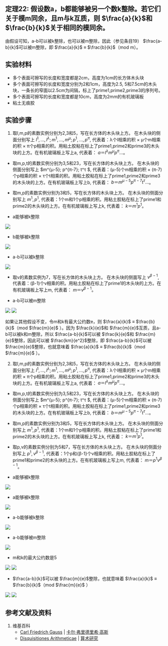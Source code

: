 ## 定理22: 假设数a，b都能够被另一个数k整除。若它们关于模m同余，且m与k互质，则 $\frac{a}{k}$和 $\frac{b}{k}$关于相同的模同余。 

由假设可知，a-b可以被k整除，也可以被m整除，因此（参见条目19） $\frac{a-b}{k}$可以被m整除，即 $\frac{a}{k}$ ≡ $\frac{b}{k}$（mod m）。

## 实验材料

- 多个表面可擦写的长度和宽度都是2cm，高度为1cm的长方体木头块
- 多个表面可擦写的长度和宽度分别为2和1cm，高度为2.5, 5和7.5cm的木头块，一条长的窄面以2.5cm为间隔，标上了prime1,prime2,prime3的序列号。
- 多个表面可擦写的长度和宽度都是10cm，高度为2mm的有机玻璃板
- 粘土无痕胶

## 实验步骤

1. 取l,m,p的素数实例分别为2,3和5，写在长方体的木头块上方。
在木头块的侧面分别写上 $l^1,...,l^λ; m^1,...,m^μ; p^1,...,p^π$,
代表着：λ个l相乘的积 × μ个m相乘的积 × π个p相乘的积。用粘土胶粘在标上了prime1,prime2和prime3的木头块的上方。在有机玻璃板上写上a, 代表着： $a＝l^{λ}m^{μ}p^{π}…$。

- 取m,p,t的素数实例分别为3,5和23，写在长方体的木头块上方。
在木头块的侧面分别写上 $m^{μ-5}; p^{π-7}; t^τ $,
代表着：(μ-5)个m相乘的积 × (π-7)个p相乘的积 × τ个t相乘的积。用粘土胶粘在标上了prime1,prime2和prime3的木头块的上方。在有机玻璃板上写上b, 代表着： $b＝m^{μ-5}p^{π-7}t^{τ}…$。

- 取m,p的素数实例分别为3和5，写在长方体的木头块上方。
在木头块的侧面分别写上 $m^1, p^1$,
代表着：1个m和1个p相乘的积。用粘土胶粘在标上了prime1和prime2的木头块的上方。在有机玻璃板上写上k, 代表着： $k＝m^{1}p^{1}$。

- a能够被k整除

![](/images/数论/高斯的算术研究中典型的推演实验/章2/定理22/22-1.jpg)

- b能够被k整除

![](/images/数论/高斯的算术研究中典型的推演实验/章2/定理22/22-2.jpg)

- a-b可以被k整除

![](/images/数论/高斯的算术研究中典型的推演实验/章2/定理22/22-3.jpg)

- 取v的素数实例为7，写在长方体的木头块上方。
在木头块的侧面写上 $v^{β-1}$,
代表着：(β-1)个v相乘的积。用粘土胶粘在标上了prime1的木头块的上方。在有机玻璃板上写上m, 代表着： $m＝v^{β-1}$。

- a-b可以被m整除

![](/images/数论/高斯的算术研究中典型的推演实验/章2/定理22/22-4.jpg)
![](/images/数论/高斯的算术研究中典型的推演实验/章2/定理22/22-5.jpg)

如果让其他假设不变，令m和k有最大公约数e，则 $\frac{a}{k}$ ≡ $\frac{b}{k}$（mod $\frac{m}{e}$ ）。因为 $\frac{k}{e}$和 $\frac{m}{e}$互质，且a-b可以被k和m整除，所以 $\frac{a-b}{k}$可以被 $\frac{k}{e}$和 $\frac{m}{e}$整除，因此可以被 $\frac{km}{e^2}$整除，即 $\frac{a-b}{k}$可以被 $\frac{m}{e}$整除，也就意味着 $\frac{a}{k}$ ≡ $\frac{b}{k}$（mod $\frac{m}{e}$ ）。

2. 取l,m,p的素数实例分别为2,3和5，写在长方体的木头块上方。
在木头块的侧面分别写上 $l^1,...,l^λ; m^1,...,m^μ; p^1,...,p^π$,
代表着：λ个l相乘的积 × μ个m相乘的积 × π个p相乘的积。用粘土胶粘在标上了prime1,prime2和prime3的木头块的上方。在有机玻璃板上写上a, 代表着： $a＝l^{λ}m^{μ}p^{π}…$。

- 取m,p,t的素数实例分别为3,5和23，写在长方体的木头块上方。
在木头块的侧面分别写上 $m^{μ-5}; p^{π-7}; t^τ $,
代表着：(μ-5)个m相乘的积 × (π-7)个p相乘的积 × τ个t相乘的积。用粘土胶粘在标上了prime1,prime2和prime3的木头块的上方。在有机玻璃板上写上b, 代表着： $b＝m^{μ-5}p^{π-7}t^{τ}…$。

- 取m,p的素数实例分别为3和5，写在长方体的木头块上方。
在木头块的侧面分别写上 $m^1, p^1$,
代表着：1个m和1个p相乘的积。用粘土胶粘在标上了prime1和prime2的木头块的上方。在有机玻璃板上写上k, 代表着： $k＝m^{1}p^{1}$。

- 取p,v的素数实例分别为5和7，写在长方体的木头块上方。
在木头块的侧面分别写上 $p^1, v^{β-1}$,
代表着：1个p和{β-1}个v相乘的积。用粘土胶粘在标上了prime1和prime2的木头块的上方。在有机玻璃板上写上m, 代表着： $m＝p^{1}v^{β-1}$。

- a能够被k整除

![](/images/数论/高斯的算术研究中典型的推演实验/章2/定理22/22-6.jpg)

- a能够被k整除

![](/images/数论/高斯的算术研究中典型的推演实验/章2/定理22/22-7.jpg)

- a-b能够被k整除

![](/images/数论/高斯的算术研究中典型的推演实验/章2/定理22/22-8.jpg)

- a-b能够被m整除

![](/images/数论/高斯的算术研究中典型的推演实验/章2/定理22/22-9.jpg)

- m和k的最大公约数是5

![](/images/数论/高斯的算术研究中典型的推演实验/章2/定理22/22-10.jpg)
![](/images/数论/高斯的算术研究中典型的推演实验/章2/定理22/22-11.jpg)

- $\frac{a-b}{k}$可以被 $\frac{m}{e}$整除，也就意味着 $\frac{a}{k}$ ≡ $\frac{b}{k}$（mod $\frac{m}{e}$ ）


![](/images/数论/高斯的算术研究中典型的推演实验/章2/定理22/22-12.jpg)
![](/images/数论/高斯的算术研究中典型的推演实验/章2/定理22/22-13.jpg)

## 参考文献及资料

1. 维基百科
	- [Carl Friedrich Gauss](https://en.wikipedia.org/wiki/Carl_Friedrich_Gauss) | [卡尔·弗里德里希·高斯](https://zh.wikipedia.org/wiki/%E5%8D%A1%E7%88%BE%C2%B7%E5%BC%97%E9%87%8C%E5%BE%B7%E9%87%8C%E5%B8%8C%C2%B7%E9%AB%98%E6%96%AF) 
	- [Disquisitiones Arithmeticae](https://en.wikipedia.org/wiki/Disquisitiones_Arithmeticae) | [算术研究](https://zh.wikipedia.org/wiki/算术研究) 



